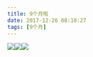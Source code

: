 ```yaml
---
title: 9个月啦
date: 2017-12-26 08:10:27
tags: [9个月]
---
```

![](http://20170326.com/panda-9-month.jpg)![](http://20170326.com/panda-9-month-2.jpg)![](http://20170326.com/panda-9-month-3.jpg)